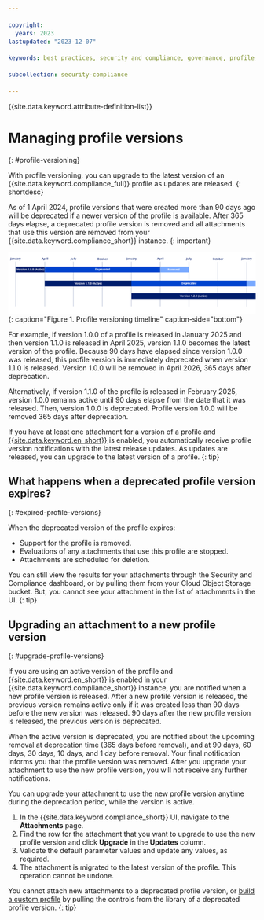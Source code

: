 ```yaml
---

copyright:
  years: 2023
lastupdated: "2023-12-07"

keywords: best practices, security and compliance, governance, profile, predefined profiles, profile versioning, benchmark, controls, goals, security, compliance

subcollection: security-compliance

---
```


{{site.data.keyword.attribute-definition-list}}

# Managing profile versions 
{: #profile-versioning}

With profile versioning, you can upgrade to the latest version of an {{site.data.keyword.compliance_full}} profile as updates are released.
{: shortdesc}

As of 1 April 2024, profile versions that were created more than 90 days ago will be deprecated if a newer version of the profile is available. After 365 days elapse, a deprecated profile version is removed and all attachments that use this version are removed from your {{site.data.keyword.compliance_short}} instance.
{: important}

![The diagram shows a graphical view of the versioning timeline. The information is conveyed in the surrounding text.](images/versioning.svg){: caption="Figure 1. Profile versioning timeline" caption-side="bottom"}

For example, if version 1.0.0 of a profile is released in January 2025 and then version 1.1.0 is released in April 2025, version 1.1.0 becomes the latest version of the profile. Because 90 days have elapsed since version 1.0.0 was released, this profile version is immediately deprecated when version 1.1.0 is released. Version 1.0.0 will be removed in April 2026, 365 days after deprecation.

Alternatively, if version 1.1.0 of the profile is released in February 2025, version 1.0.0 remains active until 90 days elapse from the date that it was released. Then, version 1.0.0 is deprecated. Profile version 1.0.0 will be removed 365 days after deprecation.

If you have at least one attachment for a version of a profile and [{{site.data.keyword.en_short}}](/docs/security-compliance?topic=security-compliance-event-notifications#event-notifications-enable) is enabled, you automatically receive profile version notifications with the latest release updates. As updates are released, you can upgrade to the latest version of a profile.
{: tip}

## What happens when a deprecated profile version expires?
{: #expired-profile-versions}

When the deprecated version of the profile expires:

* Support for the profile is removed.
* Evaluations of any attachments that use this profile are stopped.
* Attachments are scheduled for deletion. 

You can still view the results for your attachments through the Security and Compliance dashboard, or by pulling them from your Cloud Object Storage bucket. But, you cannot see your attachment in the list of attachments in the UI.
{: tip}

## Upgrading an attachment to a new profile version
{: #upgrade-profile-versions}

If you are using an active version of the profile and {{site.data.keyword.en_short}} is enabled in your {{site.data.keyword.compliance_short}} instance, you are notified when a new profile version is released. After a new profile version is released, the previous version remains active only if it was created less than 90 days before the new version was released. 90 days after the new profile version is released, the previous version is deprecated.

When the active version is deprecated, you are notified about the upcoming removal at deprecation time (365 days before removal), and at 90 days, 60 days, 30 days, 10 days, and 1 day before removal. Your final notification informs you that the profile version was removed. After you upgrade your attachment to use the new profile version, you will not receive any further notifications.

You can upgrade your attachment to use the new profile version anytime during the deprecation period, while the version is active.

1. In the {{site.data.keyword.compliance_short}} UI, navigate to the **Attachments** page.
2. Find the row for the attachment that you want to upgrade to use the new profile version and click **Upgrade** in the **Updates** column.
3. Validate the default parameter values and update any values, as required.
4. The attachment is migrated to the latest version of the profile. This operation cannot be undone.

You cannot attach new attachments to a deprecated profile version, or [build a custom profile](/docs/security-compliance?topic=security-compliance-build-custom-profiles#create-profile-ui) by pulling the controls from the library of a deprecated profile version.
{: tip}


